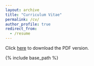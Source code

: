```yaml
---
layout: archive
title: "Curriculum Vitae"
permalink: /cv/
author_profile: true
redirect_from:
  - /resume
---
```


Click [here](http://academicpages.github.io/files/cv.pdf) to download the PDF version.

{% include base_path %}
